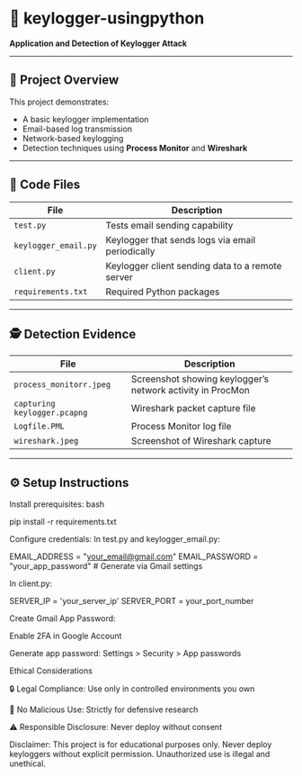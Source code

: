 # 🔐 keylogger-usingpython

**Application and Detection of Keylogger Attack**

---

## 📌 Project Overview

This project demonstrates:

- A basic keylogger implementation  
- Email-based log transmission  
- Network-based keylogging  
- Detection techniques using **Process Monitor** and **Wireshark**

---

## 📂 Code Files

| File | Description |
|------|-------------|
| `test.py` | Tests email sending capability |
| `keylogger_email.py` | Keylogger that sends logs via email periodically |
| `client.py` | Keylogger client sending data to a remote server |
| `requirements.txt` | Required Python packages |

---

## 🕵️ Detection Evidence

| File | Description |
|------|-------------|
| `process_monitorr.jpeg` | Screenshot showing keylogger’s network activity in ProcMon |
| `capturing keylogger.pcapng` | Wireshark packet capture file |
| `Logfile.PML` | Process Monitor log file |
| `wireshark.jpeg` | Screenshot of Wireshark capture |

---

## ⚙️ Setup Instructions

Install prerequisites:
bash

pip install -r requirements.txt

Configure credentials:
In test.py and keylogger_email.py:

EMAIL_ADDRESS = "your_email@gmail.com"
EMAIL_PASSWORD = "your_app_password"  # Generate via Gmail settings

In client.py:

SERVER_IP = 'your_server_ip'
SERVER_PORT = your_port_number

Create Gmail App Password:

Enable 2FA in Google Account

Generate app password: Settings > Security > App passwords



Ethical Considerations

🔒 Legal Compliance: Use only in controlled environments you own

🚫 No Malicious Use: Strictly for defensive research

⚠️ Responsible Disclosure: Never deploy without consent

Disclaimer: This project is for educational purposes only. Never deploy keyloggers without explicit permission. Unauthorized use is illegal and unethical.


